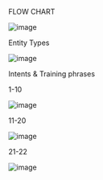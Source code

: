 FLOW CHART

![image](https://github.com/user-attachments/assets/b2328f41-ad48-4fb6-946b-ffea97571754)

Entity Types

![image](https://github.com/user-attachments/assets/61029ce9-67e4-4b0f-96bc-a2a1fd300fc7)

Intents & Training phrases

1-10

![image](https://github.com/user-attachments/assets/3424024c-cd44-40aa-9e97-9f3f64c4c22c)

11-20

![image](https://github.com/user-attachments/assets/6565c7a5-ca5d-4c42-b29e-1f32be837b04)

21-22

![image](https://github.com/user-attachments/assets/4d86c7c0-9f17-43fa-9255-7a2833a4d4b8)
